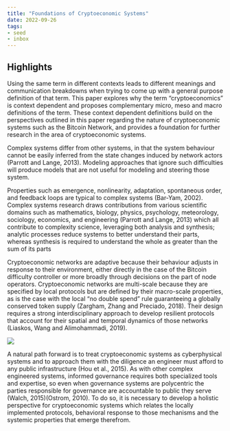 ```yaml
---
title: "Foundations of Cryptoeconomic Systems"
date: 2022-09-26
tags:
- seed
- inbox
---
```


## Highlights
Using the same term in different contexts leads to different meanings and communication breakdowns when trying to come up with a general purpose definition of that term. This paper explores why the term “cryptoeconomics” is context dependent and proposes complementary micro, meso and macro definitions of the term. These context dependent definitions build on the perspectives outlined in this paper regarding the nature of cryptoeconomic systems such as the Bitcoin Network, and provides a foundation for further research in the area of cryptoeconomic systems.

Complex systems differ from other systems, in that the system behaviour cannot be easily inferred from the state changes induced by network actors (Parrott and Lange, 2013). Modeling approaches that ignore such difficulties will produce models that are not useful for modeling and steering those system.

Properties such as emergence, nonlinearity, adaptation, spontaneous order, and feedback loops are typical to complex systems (Bar-Yam, 2002). Complex systems research draws contributions from various scientific domains such as mathematics, biology, physics, psychology, meteorology, sociology, economics, and engineering (Parrott and Lange, 2013) which all contribute to complexity science, leveraging both analysis and synthesis; analytic processes reduce systems to better understand their parts, whereas synthesis is required to understand the whole as greater than the sum of its parts

Cryptoeconomic networks are adaptive because their behaviour adjusts in response to their environment, either directly in the case of the Bitcoin difficulty controller or more broadly through decisions on the part of node operators. Cryptoeconomic networks are multi-scale because they are specified by local protocols but are defined by their macro-scale properties, as is the case with the local “no double spend” rule guaranteeing a globally conserved token supply (Zargham, Zhang and Preciado, 2018). Their design requires a strong interdisciplinary approach to develop resilient protocols that account for their spatial and temporal dynamics of those networks (Liaskos, Wang and Alimohammadi, 2019).

![](quartz/content/images/Pasted%20image%2020220926135647.png)

A natural path forward is to treat cryptoeconomic systems as cyberphysical systems and to approach them with the diligence an engineer must afford to any public infrastructure (Hou et al., 2015). As with other complex engineered systems, informed governance requires both specialized tools and expertise, so even when governance systems are polycentric the parties responsible for governance are accountable to public they serve (Walch, 2015)(Ostrom, 2010). To do so, it is necessary to develop a holistic perspective for cryptoeconomic systems which relates the locally implemented protocols, behavioral response to those mechanisms and the systemic properties that emerge therefrom.